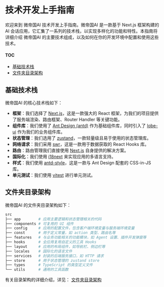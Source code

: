 # 技术开发上手指南

欢迎来到 微帝国AI 技术开发上手指南。微帝国AI 是一款基于 Next.js 框架构建的 AI 会话应用，它汇集了一系列的技术栈，以实现多样化的功能和特性。本指南将详细介绍 微帝国AI 的主要技术组成，以及如何在你的开发环境中配置和使用这些技术。

#### TOC

- [基础技术栈](#基础技术栈)
- [文件夹目录架构](#文件夹目录架构)

## 基础技术栈

微帝国AI 的核心技术栈如下：

- **框架**：我们选择了 [Next.js](https://nextjs.org/)，这是一款强大的 React 框架，为我们的项目提供了服务端渲染、路由框架、Router Handler 等关键功能。
- **组件库**：我们使用了 [Ant Design (antd)](https://ant.design/) 作为基础组件库，同时引入了 [lobe-ui](https://github.com/lobehub/lobe-ui) 作为我们的业务组件库。
- **状态管理**：我们选用了 [zustand](https://github.com/pmndrs/zustand)，一款轻量级且易于使用的状态管理库。
- **网络请求**：我们采用 [swr](https://swr.vercel.app/)，这是一款用于数据获取的 React Hooks 库。
- **路由**：路由管理我们直接使用 [Next.js](https://nextjs.org/) 自身提供的解决方案。
- **国际化**：我们使用 [i18next](https://www.i18next.com/) 来实现应用的多语言支持。
- **样式**：我们使用 [antd-style](https://github.com/ant-design/antd-style)，这是一款与 Ant Design 配套的 CSS-in-JS 库。
- **单元测试**：我们使用 [vitest](https://github.com/vitest-dev/vitest) 进行单元测试。

## 文件夹目录架构

微帝国AI 的文件夹目录架构如下：

```bash
src
├── app        # 应用主要逻辑和状态管理相关的代码
├── components # 可复用的 UI 组件
├── config     # 应用的配置文件，包含客户端环境变量与服务端环境变量
├── const      # 用于定义常量，如 action 类型、路由名等
├── features   # 与业务功能相关的功能模块，如 Agent 设置、插件开发弹窗等
├── hooks      # 全应用复用自定义的工具 Hooks
├── layout     # 应用的布局组件，如导航栏、侧边栏等
├── locales    # 国际化的语言文件
├── services   # 封装的后端服务接口，如 HTTP 请求
├── store      # 用于状态管理的 zustand store
├── types      # TypeScript 的类型定义文件
└── utils      # 通用的工具函数
```

有关目录架构的详细介绍，详见： [文件夹目录架构](Folder-Structure.zh-CN.md)
